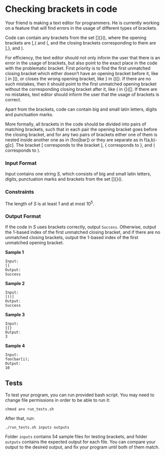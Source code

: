 # Checking brackets in code

Your friend is making a text editor for programmers. He is currently working on a feature that will find errors in the usage of different types of brackets. 

Code can contain any brackets from the set \[]{}(), where the opening brackets are \[,{ and (, and the closing brackets corresponding to them are ],}, and ).

For efficiency, the text editor should not only inform the user that there is an error in the usage
of brackets, but also point to the exact place in the code with the problematic bracket. First priority
is to find the first unmatched closing bracket which either doesn’t have an opening bracket before it,
like ] in ](), or closes the wrong opening bracket, like } in ()\[}. If there are no such mistakes, then
it should point to the first unmatched opening bracket without the corresponding closing bracket after it,
like ( in {}([]. If there are no mistakes, text editor should inform the user that the usage of brackets
is correct.

Apart from the brackets, code can contain big and small latin letters, digits and punctuation marks.

More formally, all brackets in the code should be divided into pairs of matching brackets, such that in
each pair the opening bracket goes before the closing bracket, and for any two pairs of brackets either
one of them is nested inside another one as in (foo\[bar]) or they are separate as in f(a,b)-g\[c].
The bracket \[ corresponds to the bracket ], { corresponds to }, and ( corresponds to ).

### Input Format
Input contains one string <em>S</em>, which consists of big and small latin letters, digits, punctuation
marks and brackets from the set \[]{}().

### Constraints
The length of <em>S</em> is at least 1 and at most 10<sup>5</sup>.

### Output Format
If the code in <em>S</em> uses brackets correctly, output `Success`. Otherwise,
output the 1-based index of the first unmatched closing bracket, and if there are no unmatched closing
brackets, output the 1-based index of the first unmatched opening bracket.

<strong>Sample 1</strong>
<pre><code>Input:
[]
Output:
Success</code>
</pre>

<strong>Sample 2</strong>
<pre><code>Input:
[()]
Output:
Success</code>
</pre>

<strong>Sample 3</strong>
<pre><code>Input:
{[}
Output:
3</code>
</pre>

<strong>Sample 4</strong>
<pre><code>Input:
foo(bar[i);
Output:
10</code>
</pre>

## Tests
To test your program, you can run provided bash script. You may need to change file permissions in order to be able to run it:
<pre><code>chmod a+x run_tests.sh</code></pre>

After that, run:
<pre><code>./run_tests.sh inputs outputs</code></pre>

Folder `inputs` contains 54 sample files for testing brackets, and folder `outputs` contains the expected output for each file. You can compare your output to the desired output, and fix your program until both of them match.


